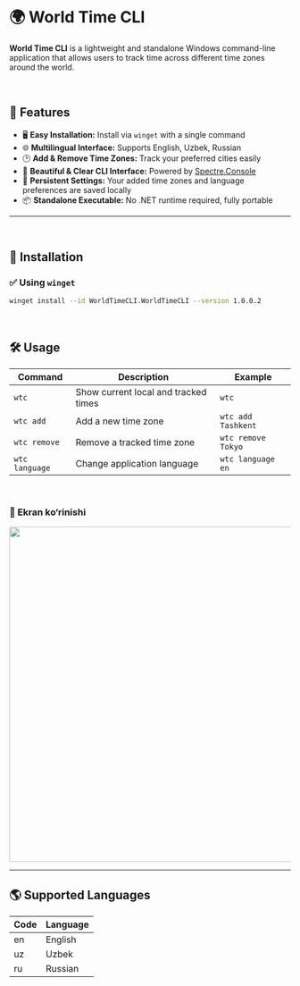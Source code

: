 # 🌍 World Time CLI

**World Time CLI** is a lightweight and standalone Windows command-line application that allows users to track time across different time zones around the world.


<br>

## 🚀 Features

- 🖥️ **Easy Installation:** Install via `winget` with a single command  
- 🌐 **Multilingual Interface:** Supports English, Uzbek, Russian  
- 🕑 **Add & Remove Time Zones:** Track your preferred cities easily  
- 🧩 **Beautiful & Clear CLI Interface:** Powered by [Spectre.Console](https://spectreconsole.net)  
- 📁 **Persistent Settings:** Your added time zones and language preferences are saved locally  
- 📦 **Standalone Executable:** No .NET runtime required, fully portable

---

<br>

## 💾 Installation

### ✅ Using `winget`
```sh
winget install --id WorldTimeCLI.WorldTimeCLI --version 1.0.0.2
```
<br>

## 🛠 Usage

| Command        | Description                          | Example            |
| -------------- | ------------------------------------ | ------------------ |
| `wtc`          | Show current local and tracked times | `wtc`              |
| `wtc add`      | Add a new time zone                  | `wtc add Tashkent` |
| `wtc remove`   | Remove a tracked time zone           | `wtc remove Tokyo` |
| `wtc language` | Change application language          | `wtc language en`  |

<br>


<h3>📸 Ekran ko‘rinishi</h3>

<img src="https://github.com/user-attachments/assets/a507cfab-9dad-4faf-8acb-0441e3ffa55b" width="600"/>

---

## 🌎 Supported Languages
| Code | Language |
| ---- | -------- |
| en   | English  |
| uz   | Uzbek    |
| ru   | Russian  |




